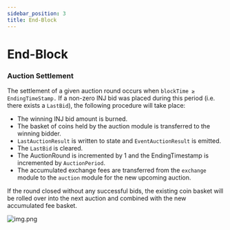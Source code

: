 ```yaml
---
sidebar_position: 3
title: End-Block  
---
```


# End-Block

### Auction Settlement

The settlement of a given auction round occurs when `blockTime ≥ EndingTimeStamp.` If a non-zero INJ bid was placed during this period (i.e. there exists a `LastBid`), the following procedure will take place: 

- The winning INJ bid amount is burned.
- The basket of coins held by the auction module is transferred to the winning bidder. 
- `LastAuctionResult` is written to state and `EventAuctionResult` is emitted.
- The `LastBid` is cleared.
- The AuctionRound is incremented by 1 and the EndingTimestamp is incremented by `AuctionPeriod`. 
- The accumulated exchange fees are transferred from the `exchange` module to the `auction` module for the new upcoming auction. 

If the round closed without any successful bids, the existing coin basket will be rolled over into the next auction and combined with the new accumulated fee basket. 

![img.png](./img.png)